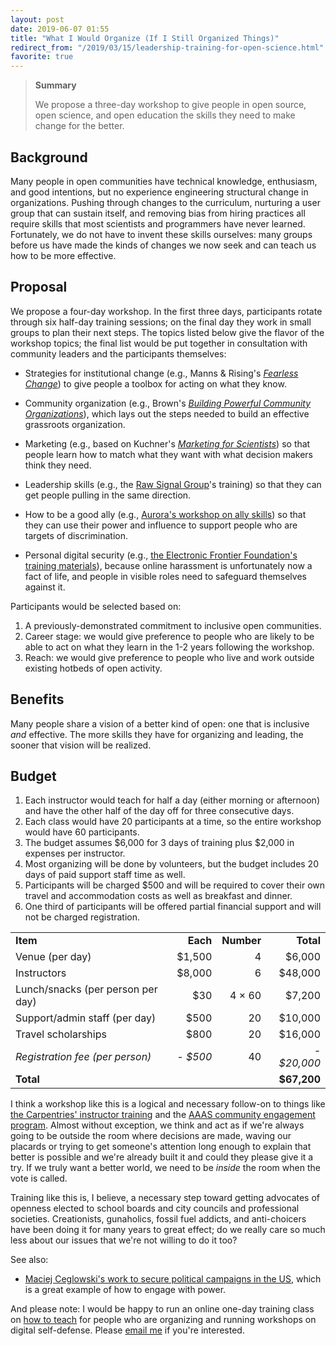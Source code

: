 ```yaml
---
layout: post
date: 2019-06-07 01:55
title: "What I Would Organize (If I Still Organized Things)"
redirect_from: "/2019/03/15/leadership-training-for-open-science.html"
favorite: true
---
```


> **Summary**
>
> We propose a three-day workshop to give people in open source, open science, and open education
> the skills they need to make change for the better.

## Background

Many people in open communities have technical knowledge, enthusiasm, and good intentions,
but no experience engineering structural change in organizations.
Pushing through changes to the curriculum,
nurturing a user group that can sustain itself,
and removing bias from hiring practices
all require skills that most scientists and programmers have never learned.
Fortunately, we do not have to invent these skills ourselves:
many groups before us have made the kinds of changes we now seek
and can teach us how to be more effective.

## Proposal

We propose a four-day workshop.
In the first three days,
participants rotate through six half-day training sessions;
on the final day they work in small groups to plan their next steps.
The topics listed below give the flavor of the workshop topics;
the final list would be put together in consultation with community leaders
and the participants themselves:

-   Strategies for institutional change (e.g., Manns & Rising's *[Fearless Change][fearless-change]*)
    to give people a toolbox for acting on what they know.

-   Community organization (e.g., Brown's *[Building Powerful Community Organizations][bpco]*),
    which lays out the steps needed to build an effective grassroots organization.

-   Marketing (e.g., based on Kuchner's *[Marketing for Scientists][marketing-for-scientists]*)
    so that people learn how to match what they want with what decision makers think they need.

-   Leadership skills (e.g., the [Raw Signal Group][raw-signal]'s training)
    so that they can get people pulling in the same direction.

-   How to be a good ally (e.g., [Aurora's workshop on ally skills][ally-skills])
    so that they can use their power and influence to support people who are targets of discrimination.

-   Personal digital security (e.g., [the Electronic Frontier Foundation's training materials][security]),
    because online harassment is unfortunately now a fact of life,
    and people in visible roles need to safeguard themselves against it.

Participants would be selected based on:

1.  A previously-demonstrated commitment to inclusive open communities.
2.  Career stage: we would give preference to people who are likely to be able to act on what they learn
    in the 1-2 years following the workshop.
3.  Reach: we would give preference to people who live and work outside existing hotbeds of open activity.

## Benefits

Many people share a vision of a better kind of open:
one that is inclusive *and* effective.
The more skills they have for organizing and leading,
the sooner that vision will be realized.

## Budget

1.  Each instructor would teach for half a day (either morning or afternoon)
    and have the other half of the day off
    for three consecutive days.
2.  Each class would have 20 participants at a time,
    so the entire workshop would have 60 participants.
3.  The budget assumes $6,000 for 3 days of training plus $2,000 in expenses per instructor.
4.  Most organizing will be done by volunteers,
    but the budget includes 20 days of paid support staff time as well.
5.  Participants will be charged $500
    and will be required to cover their own travel and accommodation costs
    as well as breakfast and dinner.
6.  One third of participants will be offered partial financial support
    and will not be charged registration.

<table class="table table-striped">
<tr>
  <td><strong>Item</strong></td>
  <td align="right"><strong>Each</strong></td>
  <td align="right"><strong>Number</strong></td>
  <td align="right"><strong>Total</strong></td>
</tr>
<tr>
  <td>Venue (per day)</td>
  <td align="right">$1,500</td>
  <td align="right">4</td>
  <td align="right">$6,000</td>
</tr>
<tr>
  <td>Instructors</td>
  <td align="right">$8,000</td>
  <td align="right">6</td>
  <td align="right">$48,000</td>
</tr>
<tr>
  <td>Lunch/snacks (per person per day)</td>
  <td align="right">$30</td>
  <td align="right">4 &times; 60</td>
  <td align="right">$7,200</td>
</tr>
<tr>
  <td>Support/admin staff (per day)</td>
  <td align="right">$500</td>
  <td align="right">20</td>
  <td align="right">$10,000</td>
</tr>
<tr>
  <td>Travel scholarships</td>
  <td align="right">$800</td>
  <td align="right">20</td>
  <td align="right">$16,000</td>
</tr>
<tr>
  <td><em>Registration fee (per person)</em></td>
  <td align="right"><em>- $500</em></td>
  <td align="right">40</td>
  <td align="right"><em>- $20,000</em></td>
</tr>
<tr>
  <td colspan="3"><strong>Total</strong></td>
  <td align="right"><strong>$67,200</strong></td>
</tr>
</table>

I think a workshop like this is a logical and necessary follow-on
to things like [the Carpentries' instructor training][carpentries-training]
and the [AAAS community engagement program][aaas-program].
Almost without exception,
we think and act as if we're always going to be outside the room where decisions are made,
waving our placards or trying to get someone's attention long enough to explain that better is possible
and we're already built it
and could they please give it a try.
If we truly want a better world,
we need to be *inside* the room when the vote is called.

Training like this is,
I believe,
a necessary step toward getting advocates of openness elected
to school boards and city councils and professional societies.
Creationists, gunaholics, fossil fuel addicts, and anti-choicers have been doing it for many years to great effect;
do we really care so much less about our issues that we're not willing to do it too?

See also:

-   [Maciej Ceglowski's work to secure political campaigns in the US][ceglowski],
    which is a great example of how to engage with power.

And please note:
I would be happy to run an online one-day training class on [how to teach][t3]
for people who are organizing and running workshops on digital self-defense.
Please [email me](mailto:gvwilson@third-bit.com) if you're interested.

[aaas-program]: https://www.aaas.org/programs/community-engagement-fellows
[ally-skills]: https://frameshiftconsulting.com/ally-skills-workshop/
[bpco]: https://isbndb.com/book/0977151808
[carpentries-training]: https://carpentries.github.io/instructor-training/
[ceglowski]: https://idlewords.com/2019/05/what_i_learned_trying_to_secure_congressional_campaigns.htm
[fearless-change]: https://fearlesschangepatterns.com/
[marketing-for-scientists]: https://islandpress.org/books/marketing-scientists
[raw-signal]: https://www.rawsignal.ca/
[security]: https://sec.eff.org/
[t3]: http://teachtogether.tech

